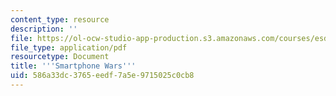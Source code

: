 ```yaml
---
content_type: resource
description: ''
file: https://ol-ocw-studio-app-production.s3.amazonaws.com/courses/esd-s51-systems-leadership-and-management-praxis-summer-2014/586a33dc3765eedf7a5e9715025c0cb8_MITESD_S51S14_Lec9.pdf
file_type: application/pdf
resourcetype: Document
title: '''Smartphone Wars'''
uid: 586a33dc-3765-eedf-7a5e-9715025c0cb8
---
```

